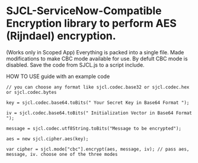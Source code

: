 # SJCL-ServiceNow-Compatible Encryption library to perform AES (Rijndael) encryption.

(Works only in Scoped App) Everything is packed into a single file. 
Made modifications to make CBC mode available for use. By defult CBC mode is disabled. 
Save the code from SJCL.js to a script include.

HOW TO USE guide with an example code



```
// you can choose any format like sjcl.codec.base32 or sjcl.codec.hex or sjcl.codec.bytes

key = sjcl.codec.base64.toBits(" Your Secret Key in Base64 Format "); 

iv = sjcl.codec.base64.toBits(" Initialization Vector in Base64 Format ");

message = sjcl.codec.utf8String.toBits("Message to be encrypted");

aes = new sjcl.cipher.aes(key);

var cipher = sjcl.mode["cbc"].encrypt(aes, message, iv); // pass aes, message, iv. choose one of the three modes
```
